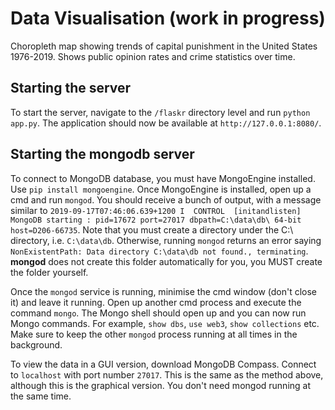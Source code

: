 # Data Visualisation (work in progress)

Choropleth map showing trends of capital punishment in the United States 1976-2019. Shows public opinion rates and crime statistics over time.

## Starting the server

To start the server, navigate to the `/flaskr` directory level and run `python app.py`. The application should now be available at `http://127.0.0.1:8080/`.

## Starting the mongodb server

To connect to MongoDB database, you must have MongoEngine installed. Use `pip install mongoengine`. Once MongoEngine is installed, open up a cmd and run `mongod`. You should receive a bunch of output, with a message similar to `2019-09-17T07:46:06.639+1200 I  CONTROL  [initandlisten] MongoDB starting : pid=17672 port=27017 dbpath=C:\data\db\ 64-bit host=D206-66735`. Note that you must create a directory under the C:\ directory, i.e. `C:\data\db`. Otherwise, running `mongod` returns an error saying `NonExistentPath: Data directory C:\data\db not found., terminating`. **mongod** does not create this folder automatically for you, you MUST create the folder yourself.

Once the `mongod` service is running, minimise the cmd window (don't close it) and leave it running. Open up another cmd process and execute the command `mongo`. The Mongo shell should open up and you can now run Mongo commands. For example, `show dbs`, `use web3`, `show collections` etc. Make sure to keep the other `mongod` process running at all times in the background.

To view the data in a GUI version, download MongoDB Compass. Connect to `localhost` with port number `27017`. This is the same as the method above, although this is the graphical version. You don't need mongod running at the same time.
